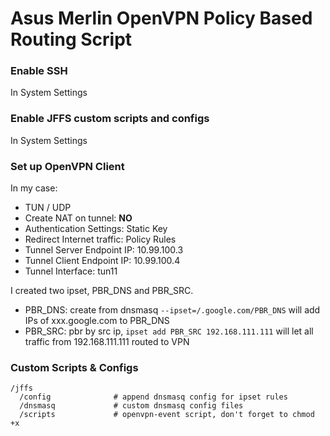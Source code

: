 # Asus Merlin OpenVPN Policy Based Routing Script

### Enable SSH
In System Settings


### Enable JFFS custom scripts and configs
In System Settings

### Set up OpenVPN Client
In my case:
* TUN / UDP
* Create NAT on tunnel: **NO**
* Authentication Settings: Static Key
* Redirect Internet traffic: Policy Rules
* Tunnel Server Endpoint IP: 10.99.100.3
* Tunnel Client Endpoint IP: 10.99.100.4
* Tunnel Interface: tun11


I created two ipset, PBR_DNS and PBR_SRC.
* PBR_DNS: create from dnsmasq `--ipset=/.google.com/PBR_DNS` will add IPs of xxx.google.com to PBR_DNS
* PBR_SRC: pbr by src ip, `ipset add PBR_SRC 192.168.111.111` will let all traffic from 192.168.111.111 routed to VPN


### Custom Scripts & Configs
```
/jffs
  /config              # append dnsmasq config for ipset rules
  /dnsmasq             # custom dnsmasq config files
  /scripts             # openvpn-event script, don't forget to chmod +x

```





